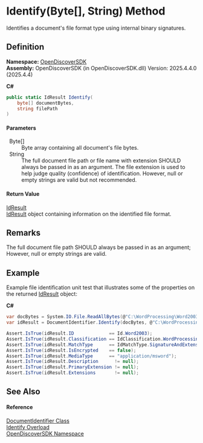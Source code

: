 # Identify(Byte[], String) Method


Identifies a document's file format type using internal binary signatures.



## Definition
**Namespace:** <a href="269fabc9-a080-183c-2b1b-268520e2038c">OpenDiscoverSDK</a>  
**Assembly:** OpenDiscoverSDK (in OpenDiscoverSDK.dll) Version: 2025.4.4.0 (2025.4.4)

**C#**
``` C#
public static IdResult Identify(
	byte[] documentBytes,
	string filePath
)
```



#### Parameters
<dl><dt>  Byte[]</dt><dd>Byte array containing all document's file bytes.</dd><dt>  String</dt><dd>The full document file path or file name with extension SHOULD always be passed in as an argument. The file extension is used to help judge quality (confidence) of identification. However, null or empty strings are valid but not recommended.</dd></dl>

#### Return Value
<a href="b988a0c1-116e-339f-6db3-dfdf9ab0247a">IdResult</a>  
<a href="b988a0c1-116e-339f-6db3-dfdf9ab0247a">IdResult</a> object containing information on the identified file format.

## Remarks
The full document file path SHOULD always be passed in as an argument; However, null or empty strings are valid.

## Example
Example file identification unit test that illustrates some of the properties on the returned <a href="b988a0c1-116e-339f-6db3-dfdf9ab0247a">IdResult</a> object: 

**C#**  
``` C#
var docBytes = System.IO.File.ReadAllBytes(@"C:\WordProcessing\Word2003.doc")
var idResult = DocumentIdentifier.Identify(docBytes, @"C:\WordProcessing\Word2003.doc");

Assert.IsTrue(idResult.ID             == Id.Word2003);                      
Assert.IsTrue(idResult.Classification == IdClassification.WordProcessing);    // Classification of format
Assert.IsTrue(idResult.MatchType      == IdMatchType.SignatureAndExtension);  // Quality of identication
Assert.IsTrue(idResult.IsEncrypted    == false);  
Assert.IsTrue(idResult.MediaType      == "application/msword");  
Assert.IsTrue(idResult.Description      != null);  
Assert.IsTrue(idResult.PrimaryExtension != null);                  
Assert.IsTrue(idResult.Extensions       != null);
```


## See Also


#### Reference
<a href="5c18f0cf-0ec5-aff9-10b8-e2c62ac74a73">DocumentIdentifier Class</a>  
<a href="c456530a-cd7f-440f-4d44-a5b8a3278b7e">Identify Overload</a>  
<a href="269fabc9-a080-183c-2b1b-268520e2038c">OpenDiscoverSDK Namespace</a>  
